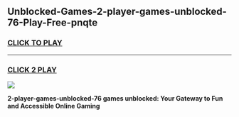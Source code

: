 
## Unblocked-Games-2-player-games-unblocked-76-Play-Free-pnqte
<h3>
<a href="https://premium76.site?title=2-player-games-unblocked-76&ref=15A">CLICK TO PLAY</a></h3>
<hr>

<h3>
<a href="https://premium76.site?title=2-player-games-unblocked-76&ref=15A">CLICK 2 PLAY</a>
  
</h3>

<a href="https://premium76.site?title=2-player-games-unblocked-76&ref=15A"><img src="https://clearcache.store/games.png"></a>


**2-player-games-unblocked-76 games unblocked: Your Gateway to Fun and Accessible Online Gaming**

